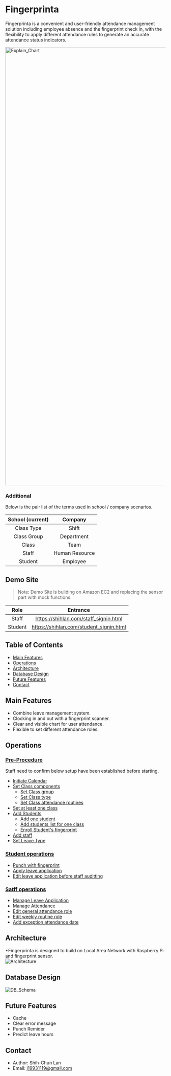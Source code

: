 # Fingerprinta
Fingerprinta is a convenient and user-friendly attendance management solution including employee absence and the fingerprint check in, with the flexibility to apply different attendance rules to generate an accurate attendance status indicators.  

<img width="1371" alt="Explain_Chart" src="https://user-images.githubusercontent.com/93208804/170868900-8b6235e6-1c7d-4c00-bc3c-7214e6891ce0.png">

### Additional
Below is the pair list of the terms used in school / company scenarios.    


| School (current) |  Company  | 
| :---------: | :------------: | 
| Class Type  | Shift          | 
| Class Group | Department     | 
| Class       | Team           | 
| Staff       | Human Resource |
| Student     | Employee       | 

## Demo Site 
>Note: Demo Site is building on Amazon EC2 and replacing the sensor part with mock functions.  

| Role    | Entrance  | 
| :-----: | :----: | 
| Staff   | https://shihlan.com/staff_signin.html | 
| Student | https://shihlan.com/student_signin.html | 

## Table of Contents
* [Main Features](#main_features)
* [Operations](#operations)
* [Architecture](#architecture)
* [Database Design](#database_design)
* [Future Features](#future_features)
* [Contact](#contact)

<h2 id="main_features">Main Features</h2>

* Combine leave management system.
* Clocking in and out with a fingerprint scanner.
* Clear and visible chart for user attendance.  
* Flexible to set different attendance roles.

<h2 id="operations">Operations </h2> 

### [Pre-Procedure](/doc/operation_detail.md)  
Staff need to confirm below setup have been established before starting.
*  [Initiate Calendar](/doc/operation_detail.md#initiate_calendar) 
*  [Set Class components](/doc/operation_detail.md#set_class_components)    
   * [Set Class group](/doc/operation_detail.md#set_class_group)  
   * [Set Class type](/doc/operation_detail.md#set_class_type)  
   * [Set Class attendance routines](/doc/operation_detail.md#set_class_routine)  
* [Set at least one class](/doc/operation_detail.md#set_class)  
* [Add Students](/doc/operation_detail.md#add_students)  
  * [Add one student](/doc/operation_detail.md#add_one_student)  
  * [Add students list for one class](/doc/operation_detail.md#add_students_list)  
  * [Enroll Student's fingerprint](/doc/operation_detail.md#enroll_fingerprint)  
* [Add staff](/doc/operation_detail.md#add_staff)   
* [Set Leave Type](/doc/operation_detail.md#set_leave_type)  


### [Student operations](/doc/operation_detail.md#punch_with_fingerprint)
* [Punch with fingerprint](/doc/operation_detail.md#punch_with_fingerprint)   
* [Apply leave application](/doc/operation_detail.md#apply_leave_application)   
* [Edit leave application before staff auditting](/doc/operation_detail.md#edit_leave_application)  

### [Satff operations](/doc/operation_detail.md#)
* [Manage Leave Application](/doc/operation_detail.md#manage_leave_application)  
* [Manage Attendance](/doc/operation_detail.md#manage_attendance )  
* [Edit general attendance role](/doc/operation_detail.md#edit_general_rules)  
* [Edit weekly routine role](/doc/operation_detail.md#edit_routine_rules )  
* [Add exception attendance date](/doc/operation_detail.md#add_exception_date)  



<h2 id="architecture">Architecture</h2> 

*Fingerprinta is designed to build on Local Area Network with Raspberry Pi and fingerprint sensor.  
![Architecture](https://user-images.githubusercontent.com/93208804/170868965-8c533ee2-7dbe-47f2-aa1d-5207276247ce.png)


<h2 id="database_design">Database Design</h2> 

![DB_Schema](https://user-images.githubusercontent.com/93208804/170869607-ebdd6e62-735a-49a4-bc41-16ea47baf633.png)

<h2 id="future_features">Future Features</h2> 

* Cache
* Clear error message
* Punch Remider
* Predict leave hours

<h2 id="contact">Contact</h2>  

* Author: Shih-Chun Lan
* Email: j19931119@gmail.com
